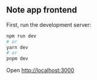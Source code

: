 ## Note app frontend 

First, run the development server:

```bash
npm run dev
# or
yarn dev
# or
pnpm dev
```

Open [http://localhost:3000](http://localhost:3000)
